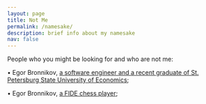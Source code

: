 ```yaml
---
layout: page
title: Not Me
permalink: /namesake/
description: brief info about my namesake
nav: false
---
```


People who you might be looking for and who are not me:

&#x2022; Egor Bronnikov, [a software engineer and a recent graduate of St. Petersburg State University of Economics](https://github.com/endygamedev);

&#x2022; Egor Bronnikov, [a FIDE chess player](https://ratings.fide.com/profile/44100477);


